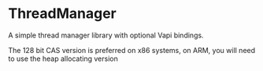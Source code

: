 # ThreadManager

A simple thread manager library with optional Vapi bindings.

The 128 bit CAS version is preferred on x86 systems, on ARM, you will need to use the heap allocating version

